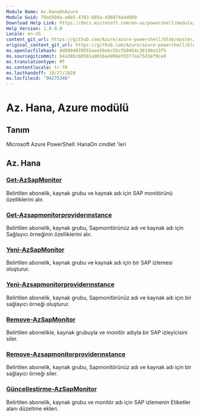 ```yaml
---
Module Name: Az.HanaOnAzure
Module Guid: 79ad50da-e6b5-4703-885a-d36974a4d9b9
Download Help Link: https://docs.microsoft.com/en-us/powershell/module/az.hanaonazure
Help Version: 1.0.0.0
Locale: en-US
content_git_url: https://github.com/Azure/azure-powershell/blob/master/src/HanaOnAzure/help/Az.HanaOnAzure.md
original_content_git_url: https://github.com/Azure/azure-powershell/blob/master/src/HanaOnAzure/help/Az.HanaOnAzure.md
ms.openlocfilehash: 8d8984070555aee58ebc55cfb8464c38190a33f5
ms.sourcegitcommit: b4a38bcb0501a9016a4998efd377aa75d3ef9ce8
ms.translationtype: MT
ms.contentlocale: tr-TR
ms.lasthandoff: 10/27/2020
ms.locfileid: "94275346"
---
```

# Az. Hana, Azure modülü
## Tanım
Microsoft Azure PowerShell: HanaOn cmdlet 'leri

## Az. Hana
### [Get-AzSapMonitor](Get-AzSapMonitor.md)
Belirtilen abonelik, kaynak grubu ve kaynak adı için SAP monitörünü özelliklerini alır.

### [Get-Azsapmonitorproviderınstance](Get-AzSapMonitorProviderInstance.md)
Belirtilen abonelik, kaynak grubu, Sapmonitörünüz adı ve kaynak adı için Sağlayıcı örneğinin özelliklerini alır.

### [Yeni-AzSapMonitor](New-AzSapMonitor.md)
Belirtilen abonelik, kaynak grubu ve kaynak adı için bir SAP izlemesi oluşturur.

### [Yeni-Azsapmonitorproviderınstance](New-AzSapMonitorProviderInstance.md)
Belirtilen abonelik, kaynak grubu, Sapmonitörünüz adı ve kaynak adı için bir sağlayıcı örneği oluşturur.

### [Remove-AzSapMonitor](Remove-AzSapMonitor.md)
Belirtilen abonelikle, kaynak grubuyla ve monitör adıyla bir SAP izleyicisini siler.

### [Remove-Azsapmonitorproviderınstance](Remove-AzSapMonitorProviderInstance.md)
Belirtilen abonelik, kaynak grubu, Sapmonitörünüz adı ve kaynak adı için bir sağlayıcı örneği siler.

### [Güncelleştirme-AzSapMonitor](Update-AzSapMonitor.md)
Belirtilen abonelik, kaynak grubu ve monitör adı için SAP izlemenin Etiketler alanı düzeltme ekleri.


